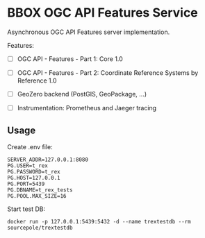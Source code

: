 BBOX OGC API Features Service
=============================

Asynchronous OGC API Features server implementation.

Features:
- [ ] OGC API - Features - Part 1: Core 1.0
- [ ] OGC API - Features - Part 2: Coordinate Reference Systems by Reference 1.0
- [ ] GeoZero backend (PostGIS, GeoPackage, ...)
- [ ] Instrumentation: Prometheus and Jaeger tracing


## Usage

Create .env file:
```
SERVER_ADDR=127.0.0.1:8080
PG.USER=t_rex
PG.PASSWORD=t_rex
PG.HOST=127.0.0.1
PG.PORT=5439
PG.DBNAME=t_rex_tests
PG.POOL.MAX_SIZE=16
```

Start test DB:

    docker run -p 127.0.0.1:5439:5432 -d --name trextestdb --rm sourcepole/trextestdb
